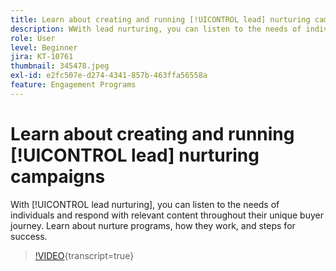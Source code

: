 ```yaml
---
title: Learn about creating and running [!UICONTROL lead] nurturing campaigns
description: WWith lead nurturing, you can listen to the needs of individuals and respond with relevant content throughout their unique buyer journey. Learn about nurture programs, how they work, and steps for success.
role: User
level: Beginner
jira: KT-10761
thumbnail: 345478.jpeg
exl-id: e2fc507e-d274-4341-857b-463ffa56558a
feature: Engagement Programs
---
```

# Learn about creating and running [!UICONTROL lead] nurturing campaigns

With [!UICONTROL lead nurturing], you can listen to the needs of individuals and respond with relevant content throughout their unique buyer journey. Learn about nurture programs, how they work, and steps for success.

>[!VIDEO](https://video.tv.adobe.com/v/345478/?quality=12&learn=on){transcript=true}
